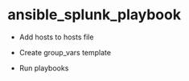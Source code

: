 # ansible_splunk_playbook

* Add hosts to hosts file

* Create group_vars template

* Run playbooks


